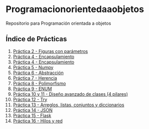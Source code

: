 # Programacionorientedaaobjetos
Repositorio para Programación orientada a objetos

## Índice de Prácticas

1. [Práctica 2 - Figuras con parámetros](https://github.com/ErikEduardoHE/Programacionorientedaaobjetos/blob/main/Practica2(Figuras_con_parametros)/Figuras_con_parametros.py)
2. [Práctica 4 - Encapsulamiento](https://github.com/ErikEduardoHE/Programacionorientedaaobjetos/blob/main/Practica3(Figuras_unificando_el_calculo_de_area_de_poligono)/Figuras.py)
3. [Práctica 4 - Encapsulamiento](https://github.com/ErikEduardoHE/Programacionorientedaaobjetos/blob/main/Practica4(Encapsulamiento)/Encapsulamiento.py)
4. [Práctica 5 - Numpy](https://github.com/ErikEduardoHE/Programacionorientedaaobjetos/tree/main/Practica5(Numpy))
5. [Práctica 6 - Abstracción](https://github.com/ErikEduardoHE/Programacionorientedaaobjetos/blob/main/Practica6(Abstraccion)/Abstraccion.py)
6. [Práctica 7 - Herencia](https://github.com/ErikEduardoHE/Programacionorientedaaobjetos/blob/main/Practica7(Herencia)/Herencia.py)
7. [Práctica 8 - Polimorfismo](https://github.com/ErikEduardoHE/Programacionorientedaaobjetos/blob/main/Practica8(Polimorfismo)/Polimorfismo.py)
8. [Práctica 9 - ENUM](https://github.com/ErikEduardoHE/Programacionorientedaaobjetos/blob/main/Practica9(ENUM)/ENUM.py)
9. [Práctica 10 y 11 - Diseño avanzado de clases (4 pilares)](https://github.com/ErikEduardoHE/Programacionorientedaaobjetos/blob/main/Practica10y11(Diseño_avanzado_de_clases)/Diseño_avanzado_de_clases(4pilares).py)
10. [Práctica 12 - Try](https://github.com/ErikEduardoHE/Programacionorientedaaobjetos/blob/main/Practica12(Try)/Try.py)
11. [Práctica 13 - Arreglos, listas, conjuntos y diccionarios](https://github.com/ErikEduardoHE/Programacionorientedaaobjetos/tree/main/Practica13(Arreglos%2C_listas%2C_conjuntos_y_diccionarios))
12. [Práctica 14 - JSON](https://github.com/ErikEduardoHE/Programacionorientedaaobjetos/blob/main/Practica14(Json)/Json.py)
13. [Práctica 15 - Flask](https://github.com/ErikEduardoHE/Programacionorientedaaobjetos/blob/main/Practica15(Flask)/Flask.py)
14. [Práctica 16 - Hilos y red](https://github.com/ErikEduardoHE/Programacionorientedaaobjetos/tree/main/Practica16(Hilos_y_red))
